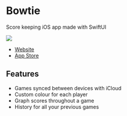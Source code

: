 # Bowtie

Score keeping iOS app made with SwiftUI

![](https://bowtie.cards/og.png)

- [Website](https://bowtie.cards)
- [App Store](https://apps.apple.com/ca/app/bowtie-score-keeping-app/id1544635020#?platform=iphone)

## Features

- Games synced between devices with iCloud
- Custom colour for each player
- Graph scores throughout a game
- History for all your previous games
